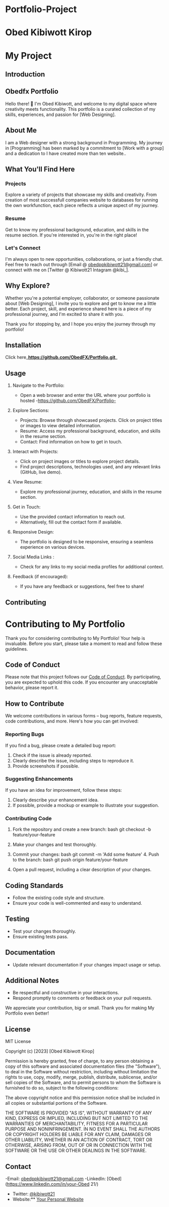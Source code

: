 # Portfolio-Project
<H1>Obed Kibiwott Kirop<H1>
 My Project

## Introduction
## Obedfx Portfolio

Hello there! 👋 I'm Obed Kibiwott, and welcome to my digital space where creativity meets functionality. This portfolio is a curated collection of my skills, experiences, and passion for [Web Designing].

## About Me

I am a Web designer with a strong background in Programming. My journey in [Programming] has been marked by a commitment to [Work with a group] and a dedication to I have created more than ten website..

## What You'll Find Here

### Projects

Explore a variety of projects that showcase my skills and creativity. From creation of most successfull companies website to databases for running the own workfunction, each piece reflects a unique aspect of my journey.

### Resume

Get to know my professional background, education, and skills in the resume section. If you're interested in, you're in the right place!

### Let's Connect

I'm always open to new opportunities, collaborations, or just a friendly chat. Feel free to reach out through [Email @ obedppkibiwott21@gmail.com] or connect with me on [Twitter @ Kibiwott21
Intagram @kibi_].

## Why Explore?

Whether you're a potential employer, collaborator, or someone passionate about [Web Designing], I invite you to explore and get to know me a little better. Each project, skill, and experience shared here is a piece of my professional journey, and I'm excited to share it with you.

Thank you for stopping by, and I hope you enjoy the journey through my portfolio!


## Installation

Click here_**https://github.com/ObedFX/Portfolio.git**_

## Usage

1. Navigate to the Portfolio:
   - Open a web browser and enter the URL where your portfolio is hosted -https://github.com/ObedFX/Portfolio-

2. Explore Sections:
   - Projects: Browse through showcased projects. Click on project titles or images to view detailed information.
   - Resume: Access my professional background, education, and skills in the resume section.
   - Contact: Find information on how to get in touch.

3. Interact with Projects:
   - Click on project images or titles to explore project details.
   - Find project descriptions, technologies used, and any relevant links (GitHub, live demo).

4. View Resume:
   - Explore my professional journey, education, and skills in the resume section.

5. Get in Touch:
   - Use the provided contact information to reach out.
   - Alternatively, fill out the contact form if available.

6. Responsive Design:
   - The portfolio is designed to be responsive, ensuring a seamless experience on various devices.

7. Social Media Links :
   - Check for any links to my social media profiles for additional context.


8. Feedback (if encouraged):
   - If you have any feedback or suggestions, feel free to share!


## Contributing

# Contributing to My Portfolio

Thank you for considering contributing to My Portfolio! Your help is invaluable. Before you start, please take a moment to read and follow these guidelines.

## Code of Conduct

Please note that this project follows our [Code of Conduct](CODE_OF_CONDUCT.md). By participating, you are expected to uphold this code. If you encounter any unacceptable behavior, please report it.

## How to Contribute

We welcome contributions in various forms – bug reports, feature requests, code contributions, and more. Here's how you can get involved:

### Reporting Bugs

If you find a bug, please create a detailed bug report:

1. Check if the issue is already reported.
2. Clearly describe the issue, including steps to reproduce it.
3. Provide screenshots if possible.

### Suggesting Enhancements

If you have an idea for improvement, follow these steps:

1. Clearly describe your enhancement idea.
2. If possible, provide a mockup or example to illustrate your suggestion.

### Contributing Code

1. Fork the repository and create a new branch:
   bash
   git checkout -b feature/your-feature
   

2. Make your changes and test thoroughly.

3. Commit your changes:
   bash
   git commit -m 'Add some feature'
   4. Push to the branch:
   bash
   git push origin feature/your-feature
   

5. Open a pull request, including a clear description of your changes.

## Coding Standards

- Follow the existing code style and structure.
- Ensure your code is well-commented and easy to understand.

## Testing

- Test your changes thoroughly.
- Ensure existing tests pass.

## Documentation

- Update relevant documentation if your changes impact usage or setup.

## Additional Notes

- Be respectful and constructive in your interactions.
- Respond promptly to comments or feedback on your pull requests.

We appreciate your contribution, big or small. Thank you for making My Portfolio even better!




## License




MIT License

Copyright (c) [2023] [Obed Kibiwott Kirop]

Permission is hereby granted, free of charge, to any person obtaining a copy
of this software and associated documentation files (the "Software"), to deal
in the Software without restriction, including without limitation the rights
to use, copy, modify, merge, publish, distribute, sublicense, and/or sell
copies of the Software, and to permit persons to whom the Software is
furnished to do so, subject to the following conditions:

The above copyright notice and this permission notice shall be included in all
copies or substantial portions of the Software.

THE SOFTWARE IS PROVIDED "AS IS", WITHOUT WARRANTY OF ANY KIND, EXPRESS OR
IMPLIED, INCLUDING BUT NOT LIMITED TO THE WARRANTIES OF MERCHANTABILITY,
FITNESS FOR A PARTICULAR PURPOSE AND NONINFRINGEMENT. IN NO EVENT SHALL THE
AUTHORS OR COPYRIGHT HOLDERS BE LIABLE FOR ANY CLAIM, DAMAGES OR OTHER
LIABILITY, WHETHER IN AN ACTION OF CONTRACT, TORT OR OTHERWISE, ARISING FROM,
OUT OF OR IN CONNECTION WITH THE SOFTWARE OR THE USE OR OTHER DEALINGS IN THE
SOFTWARE.




## Contact

 -Email: obedppkibiwott21@gmail.com 
-LinkedIn: [Obed](https://www.linkedin.com/in/your-Obed 21/)
- Twitter: [@kibiwott21](https://twitter.com/YourTwitterHandle)
- Website:** [Your Personal Website](https://www.yourwebsite.com)


